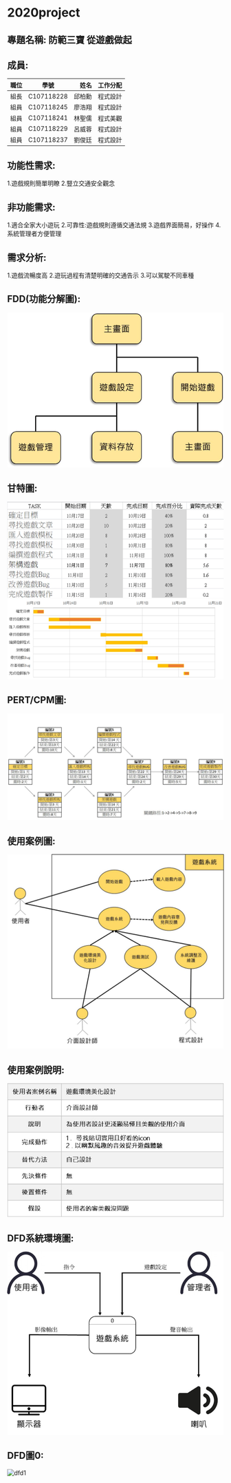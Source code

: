 # 2020project
## 專題名稱: 防範三寶 從遊戲做起


## 成員:

| 職位| 學號 | 姓名 | 工作分配 |
|:-------| :--------: |-------: |--------: |
| 組長 | C107118228 | 邱柏勳 | 程式設計 |
| 組員 | C107118245 | 廖浩翔 | 程式設計 |
| 組員 | C107118241 | 林聖儒 | 程式美觀 |
| 組員 | C107118229 | 呂威蓉 | 程式設計 |
| 組員 | C107118237 | 劉俊廷 | 程式設計 |

## 功能性需求:
1.遊戲規則簡單明瞭
2.豎立交通安全觀念

## 非功能需求:
1.適合全家大小遊玩
2.可靠性:遊戲規則遵循交通法規
3.遊戲界面簡易，好操作
4.系統管理者方便管理

## 需求分析:
1.遊戲流暢度高
2.遊玩過程有清楚明確的交通告示
3.可以駕駛不同車種

## FDD(功能分解圖):
![fdd](fdd.jpg "fdd")
## 甘特圖:
![workmap](workmap.jpg "workmap")
![Gantttable](Gantttable.jpg "Gantttable")
## PERT/CPM圖:
![PERT/CPM](PERTCPM.jpg "PERTCPM")
## 使用案例圖:
![use](use.jpg "use")
## 使用案例說明:
![use1](use1.jpg "use1")


## DFD系統環境圖:
![dfd](dfd.jpg "dfd")
## DFD圖0:
![dfd1](dfd1.jpg "dfd1")





